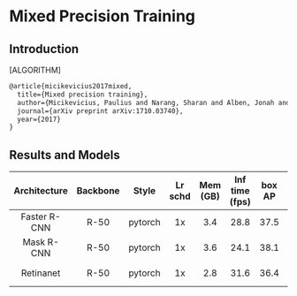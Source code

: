 # Mixed Precision Training

## Introduction

[ALGORITHM]

```latex
@article{micikevicius2017mixed,
  title={Mixed precision training},
  author={Micikevicius, Paulius and Narang, Sharan and Alben, Jonah and Diamos, Gregory and Elsen, Erich and Garcia, David and Ginsburg, Boris and Houston, Michael and Kuchaiev, Oleksii and Venkatesh, Ganesh and others},
  journal={arXiv preprint arXiv:1710.03740},
  year={2017}
}
```

## Results and Models

| Architecture | Backbone  | Style   | Lr schd | Mem (GB) | Inf time (fps) | box AP | mask AP | Config | Download |
|:------------:|:---------:|:-------:|:-------:|:--------:|:--------------:|:------:|:-------:|:------:|:--------:|
| Faster R-CNN | R-50      | pytorch | 1x      | 3.4      | 28.8           | 37.5   | -       |[config](https://github.com/open-mmlab/mmdetection/tree/master/configs/fp16/faster_rcnn_r50_fpn_fp16_1x_coco.py) | [model](http://download.openmmlab.com/mmdetection/v2.0/fp16/faster_rcnn_r50_fpn_fp16_1x_coco/faster_rcnn_r50_fpn_fp16_1x_coco_20200204-d4dc1471.pth) &#124; [log](http://download.openmmlab.com/mmdetection/v2.0/fp16/faster_rcnn_r50_fpn_fp16_1x_coco/faster_rcnn_r50_fpn_fp16_1x_coco_20200204_143530.log.json) |
| Mask   R-CNN | R-50      | pytorch | 1x      | 3.6      | 24.1           | 38.1   | 34.7    |[config](https://github.com/open-mmlab/mmdetection/tree/master/configs/fp16/mask_rcnn_r50_fpn_fp16_1x_coco.py) | [model](http://download.openmmlab.com/mmdetection/v2.0/fp16/mask_rcnn_r50_fpn_fp16_1x_coco/mask_rcnn_r50_fpn_fp16_1x_coco_20200205-59faf7e4.pth) &#124; [log](http://download.openmmlab.com/mmdetection/v2.0/fp16/mask_rcnn_r50_fpn_fp16_1x_coco/mask_rcnn_r50_fpn_fp16_1x_coco_20200205_130539.log.json) |
| Retinanet    | R-50      | pytorch | 1x      | 2.8      | 31.6           | 36.4  |     |[config](https://github.com/open-mmlab/mmdetection/tree/master/configs/fp16/retinanet_r50_fpn_fp16_1x_coco.py) | [model](http://download.openmmlab.com/mmdetection/v2.0/fp16/retinanet_r50_fpn_fp16_1x_coco/retinanet_r50_fpn_fp16_1x_coco_20200702-0dbfb212.pth) &#124; [log](http://download.openmmlab.com/mmdetection/v2.0/fp16/retinanet_r50_fpn_fp16_1x_coco/retinanet_r50_fpn_fp16_1x_coco_20200702_020127.log.json) |

